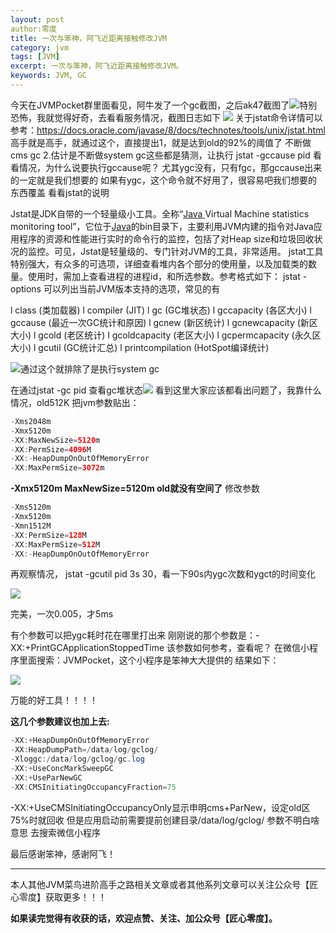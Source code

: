 ```yaml
---
layout: post 
author:零度
title: 一次与笨神，阿飞近距离接触修改JVM
category: jvm
tags: [JVM]
excerpt: 一次与笨神，阿飞近距离接触修改JVM。
keywords: JVM, GC
---
```


今天在JVMPocket群里面看见，阿牛发了一个gc截图，之后ak47截图了![](http://upload-images.jianshu.io/upload_images/7849276-2a55426fb9be9c0a?imageMogr2/auto-orient/strip%7CimageView2/2/w/1240)特别恐怖，我就觉得好奇，去看看服务情况，截图日志如下
![](http://upload-images.jianshu.io/upload_images/7849276-8b0e39dfb982658a?imageMogr2/auto-orient/strip%7CimageView2/2/w/1240)
关于jstat命令详情可以参考：https://docs.oracle.com/javase/8/docs/technotes/tools/unix/jstat.html
高手就是高手，就通过这个，直接提出1，就是达到old的92%的阈值了 不断做cms gc 2.估计是不断做system gc这些都是猜测，让执行
jstat -gccause pid 看看情况，为什么说要执行gccause呢？
尤其ygc没有，只有fgc，那gccause出来的一定就是我们想要的
如果有ygc，这个命令就不好用了，很容易吧我们想要的东西覆盖
 看看jstat的说明

Jstat是JDK自带的一个轻量级小工具。全称“[Java ](http://lib.csdn.net/base/java)Virtual Machine statistics monitoring tool”，它位于[Java](http://lib.csdn.net/base/java)的bin目录下，主要利用JVM内建的指令对Java应用程序的资源和性能进行实时的命令行的监控，包括了对Heap size和垃圾回收状况的监控。可见，Jstat是轻量级的、专门针对JVM的工具，非常适用。
jstat工具特别强大，有众多的可选项，详细查看堆内各个部分的使用量，以及加载类的数量。使用时，需加上查看进程的进程id，和所选参数。参考格式如下：
jstat -options 
可以列出当前JVM版本支持的选项，常见的有

l  class (类加载器) 
l  compiler (JIT) 
l  gc (GC堆状态) 
l  gccapacity (各区大小) 
l  gccause (最近一次GC统计和原因) 
l  gcnew (新区统计)
l  gcnewcapacity (新区大小)
l  gcold (老区统计)
l  gcoldcapacity (老区大小)
l  gcpermcapacity (永久区大小)
l  gcutil (GC统计汇总)
l  printcompilation (HotSpot编译统计)

![](http://upload-images.jianshu.io/upload_images/7849276-9b02a38ac8d383df?imageMogr2/auto-orient/strip%7CimageView2/2/w/1240)通过这个就排除了是执行system gc

在通过jstat -gc pid 查看gc堆状态![](http://upload-images.jianshu.io/upload_images/7849276-8b191c58fd3e0cfb?imageMogr2/auto-orient/strip%7CimageView2/2/w/1240)
看到这里大家应该都看出问题了，我靠什么情况，old512K
把jvm参数贴出：
``` java
-Xms2048m
-Xmx5120m
-XX:MaxNewSize=5120m 
-XX:PermSize=4096M 
-XX:-HeapDumpOnOutOfMemoryError 
-XX:MaxPermSize=3072m 
```

**-Xmx5120m  MaxNewSize=5120m old就没有空间了**
修改参数

``` java
-Xms5120m 
-Xmx5120m 
-Xmn1512M
-XX:PermSize=128M 
-XX:MaxPermSize=512M 
-XX:-HeapDumpOnOutOfMemoryError 
```

再观察情况，
jstat -gcutil pid 3s 30，看一下90s内ygc次数和ygct的时间变化

![](http://upload-images.jianshu.io/upload_images/7849276-7408a8367e720207.png?imageMogr2/auto-orient/strip%7CimageView2/2/w/1240)

完美，一次0.005，才5ms

有个参数可以把ygc耗时花在哪里打出来
刚刚说的那个参数是：-XX:+PrintGCApplicationStoppedTime
该参数如何参考，查看呢？ 在微信小程序里面搜索：JVMPocket，这个小程序是笨神大大提供的
结果如下：

![](http://upload-images.jianshu.io/upload_images/7849276-96c248da63ce84ec.jpg?imageMogr2/auto-orient/strip%7CimageView2/2/w/1240)

万能的好工具！！！！

**这几个参数建议也加上去:**
``` java
-XX:+HeapDumpOnOutOfMemoryError 
-XX:HeapDumpPath=/data/log/gclog/ 
-Xloggc:/data/log/gclog/gc.log 
-XX:+UseConcMarkSweepGC 
-XX:+UseParNewGC  
-XX:CMSInitiatingOccupancyFraction=75 
```
-XX:+UseCMSInitiatingOccupancyOnly显示申明cms+ParNew，设定old区75%时就回收
但是应用启动前需要提前创建目录/data/log/gclog/
参数不明白啥意思 去搜索微信小程序

最后感谢笨神，感谢阿飞！

------------------

本人其他JVM菜鸟进阶高手之路相关文章或者其他系列文章可以关注公众号【匠心零度】获取更多！！！

**如果读完觉得有收获的话，欢迎点赞、关注、加公众号【匠心零度】。**